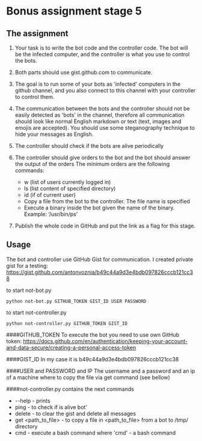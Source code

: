 # Bonus assignment stage 5

## The assignment

1. Your task is to write the bot code and the controller code. The bot will be the infected computer, and the controller is what you use to control the bots.

2. Both parts should use gist.github.com to communicate.

3. The goal is to run some of your bots as 'infected' computers in the github channel, and you also connect to this channel with your controller to control them.

4. The communication between the bots and the controller should not be easily detected as 'bots' in the channel, therefore all communication should look like normal English markdown or text (text, images and emojis are accepted). You should use some steganography technique to hide your messages as English.

5. The controller should check if the bots are alive periodically

6. The controller should give orders to the bot and the bot should answer the output of the orders
The minimum orders are the following commands:
	- w (list of users currently logged in)
	- ls <PATH> (list content of specified directory)
	- id (if of current user)
	- Copy a file from the bot to the controller. The file name is specified
	- Execute a binary inside the bot given the name of the binary. Example: ‘/usr/bin/ps’

7. Publish the whole code in GitHub and put the link as a flag for this stage.

## Usage

The bot and controller use GitHub Gist for communication.
I created private gist for a testing:
https://gist.github.com/antonvoznia/b49c44a9d3e4bdb097826cccb121cc38

to start not-bot.py 

```
python not-bot.py GITHUB_TOKEN GIST_ID USER PASSWORD
```

to start not-controller.py
```
python not-controller.py GITHUB_TOKEN GIST_ID
```

####GITHUB_TOKEN
To execute the bot you need to use own GitHub token:
https://docs.github.com/en/authentication/keeping-your-account-and-data-secure/creating-a-personal-access-token

####GIST_ID
In my case it is b49c44a9d3e4bdb097826cccb121cc38

####USER and PASSWORD and IP
The username and a password and an ip of a machine where to copy the file via get command (see bellow)

####not-controller.py
contains the next commands
* --help - prints
* ping - to check if is alive bot'
* delete - to clear the gist and delete all messages
* get <path_to_file> - to copy a file in <path_to_file> from a bot to /tmp/ directory
* cmd - execute a bash command where 'cmd' - a bash command